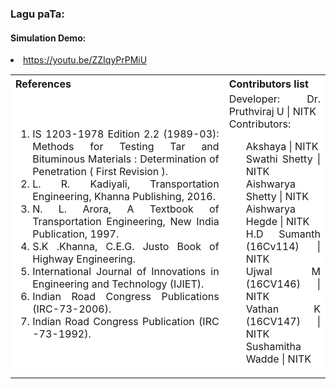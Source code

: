 ### Lagu paTa:

#### Simulation Demo:
<li><a href="https://youtu.be/ZZIqyPrPMiU">https://youtu.be/ZZIqyPrPMiU</a></li>


<table style="text-align:justify;margin-top: 15px;">
<tr style="background-color: white">
<th>References</th>
<th>Contributors list</th>
</tr>
<tr style="text-align:justify;padding-top:0px;background-color: white">
<td style="text-align:justify;padding-top:0px">
<ol style="padding-top:0px">
<li>IS 1203-1978 Edition 2.2 (1989-03): Methods for Testing Tar and Bituminous Materials : Determination of Penetration ( First Revision ).</li>
<li>L. R. Kadiyali, Transportation Engineering, Khanna Publishing, 2016.</li>
<li>N. L. Arora, A Textbook of Transportation Engineering, New India Publication, 1997.</li>
<li>S.K .Khanna, C.E.G. Justo Book of Highway Engineering.</li>
<li>International Journal of Innovations in Engineering and Technology (IJIET).</li>
<li>Indian Road Congress Publications (IRC-73-2006).</li>
<li>Indian Road Congress Publication (IRC -73-1992).</li>
</ol>
</td>
<td style="text-align:justify;padding-top:0px">Developer: Dr. Pruthviraj U | NITK</br>
Contributors:
<ul style="list-style-type: none;">
<li>Akshaya | NITK</li>
<li>Swathi Shetty | NITK</li>
<li>Aishwarya Shetty | NITK</li>
<li>Aishwarya Hegde | NITK</li>
<li>H.D Sumanth (16Cv114) | NITK</li>
<li>Ujwal M (16CV146) | NITK</li>
<li>Vathan K (16CV147) | NITK</li>
<li>Sushamitha Wadde | NITK</li>
</ul></td>
</tr>
</table>



